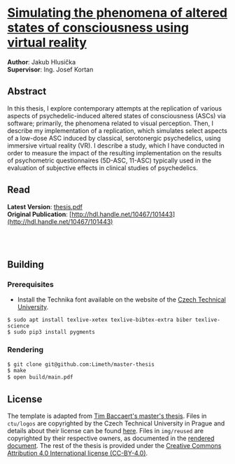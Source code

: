# [Simulating the phenomena of altered states of consciousness using virtual reality](thesis.pdf)

**Author**: Jakub Hlusička\
**Supervisor**: Ing. Josef Kortan

## Abstract

In this thesis, I explore contemporary attempts at the replication of various aspects of psychedelic-induced altered states of consciousness (ASCs) via software; primarily, the phenomena related to visual perception. Then, I describe my implementation of a replication, which simulates select aspects of a low-dose ASC induced by classical, serotonergic psychedelics, using immersive virtual reality (VR). I describe a study, which I have conducted in order to measure the impact of the resulting implementation on the results of psychometric questionnaires (5D-ASC, 11-ASC) typically used in the evaluation of subjective effects in clinical studies of psychedelics.

## Read

**Latest Version**: [thesis.pdf](https://raw.githubusercontent.com/Limeth/master-thesis/master/thesis.pdf)\
**Original Publication**: [http://hdl.handle.net/10467/101443](http://hdl.handle.net/10467/101443)

<br/>
<br/>

## Building

### Prerequisites

* Install the Technika font available on the website of the [Czech Technical University](https://cvut.cz).

```
$ sudo apt install texlive-xetex texlive-bibtex-extra biber texlive-science
$ sudo pip3 install pygments
```

### Rendering

```sh
$ git clone git@github.com:Limeth/master-thesis
$ make
$ open build/main.pdf
```

## License

The template is adapted from [Tim Baccaert's master's thesis](https://github.com/timplication/master-thesis).
Files in `ctu/logos` are copyrighted by the Czech Technical University in Prague and details about their license can be found [here](https://cvut.cz).
Files in `img/reused` are copyrighted by their respective owners, as documented in the [rendered document](thesis.pdf).
The rest of the thesis is provided under the [Creative Commons Attribution 4.0 International license
(CC-BY-4.0)](https://creativecommons.org/licenses/by/4.0/).
